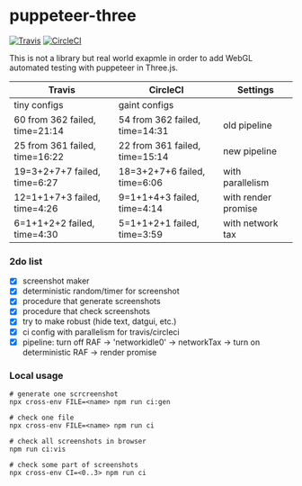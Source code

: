 # puppeteer-three
[![Travis](https://travis-ci.org/munrocket/puppeteer-three.svg?branch=master)](https://travis-ci.org/munrocket/puppeteer-three)
[![CircleCI](https://circleci.com/gh/munrocket/puppeteer-three.svg?style=svg)](https://circleci.com/gh/munrocket/puppeteer-three)

This is not a library but real world exapmle in order to add WebGL automated testing with puppeteer in Three.js.

|           Travis                        |            CircleCI                     |         Settings         |
|-----------------------------------------|-----------------------------------------|--------------------------|
| tiny configs                            | gaint configs                           |                          |
| 60 from 362 failed, time=21:14          | 54 from 362 failed, time=14:31          | old pipeline             |
| 25 from 361 failed, time=16:22          | 22 from 361 failed, time=15:14          | new pipeline             |
| 19=3+2+7+7 failed, time=6:27            | 18=3+2+7+6 failed, time=6:06            | with parallelism         |
| 12=1+1+7+3 failed, time=4:26            | 9=1+1+4+3 failed, time=4:14             | with render promise      |
| 6=1+1+2+2 failed, time=4:30             | 5=1+1+2+1 failed, time=3:59             | with network tax         |

### 2do list
- [x] screenshot maker
- [x] deterministic random/timer for screenshot
- [x] procedure that generate screenshots
- [x] procedure that check screenshots
- [x] try to make robust (hide text, datgui, etc.)
- [x] ci config with parallelism for travis/circleci
- [x] pipeline: turn off RAF -> 'networkidle0' -> networkTax -> turn on deterministic RAF -> render promise

### Local usage
```shell
# generate one scrcreenshot
npx cross-env FILE=<name> npm run ci:gen

# check one file
npx cross-env FILE=<name> npm run ci

# check all screenshots in browser
npm run ci:vis

# check some part of screenshots
npx cross-env CI=<0..3> npm run ci
```